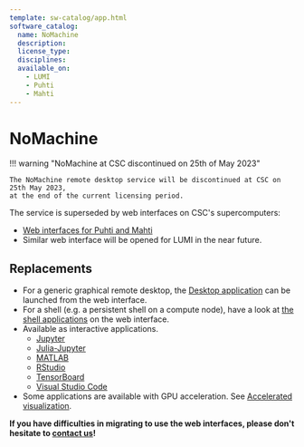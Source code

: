 ```yaml
---
template: sw-catalog/app.html
software_catalog:
  name: NoMachine
  description:
  license_type:
  disciplines:
  available_on:
    - LUMI
    - Puhti
    - Mahti
---
```

# NoMachine

!!! warning "NoMachine at CSC discontinued on 25th of May 2023"

    The NoMachine remote desktop service will be discontinued at CSC on 25th May 2023,
    at the end of the current licensing period.


The service is superseded by web interfaces on CSC's supercomputers:

* [Web interfaces for Puhti and Mahti](../computing/webinterface/index.md)
* Similar web interface will be opened for LUMI in the near future.

## Replacements

* For a generic graphical remote desktop, the
[Desktop application](../computing/webinterface/desktop.md) can be launched from the web
interface.
* For a shell (e.g. a persistent shell on a compute node), have a look at [the shell applications](../computing/webinterface/index.md#shell) on the web interface.
* Available as interactive applications.
    * [Jupyter](../computing/webinterface/jupyter.md)
    * [Julia-Jupyter](../computing/webinterface/julia-on-jupyter.md)
    * [MATLAB](../computing/webinterface/matlab.md)
    * [RStudio](../computing/webinterface/rstudio.md)
    * [TensorBoard](../computing/webinterface/tensorboard.md)
    * [Visual Studio Code](../computing/webinterface/vscode.md)
* Some applications are available with GPU acceleration. See
[Accelerated visualization](../computing/webinterface/accelerated-visualization.md).

**If you have difficulties in migrating to use the web interfaces, please don't hesitate to
[contact us](../support/contact.md)!**
